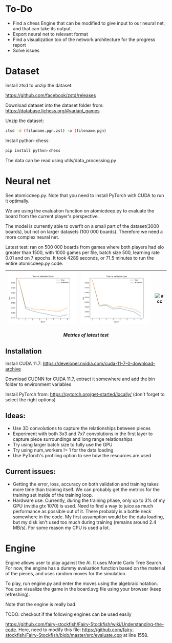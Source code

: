 # To-Do
- Find a chess Engine that can be modified to give input to our neural net, and that can take its output.
- Export neural net to relevant format
- Find a visualization too of the network architecture for the progress report
- Solve issues


# Dataset
Install ztsd to unzip the dataset: 

https://github.com/facebook/zstd/releases

Download dataset into the dataset folder from: https://database.lichess.org/#variant_games

Unzip the dataset:
```bash
ztsd -d (filaname.pgn.zst) -o (filename.pgn)
```

Install python-chess:
```bash
pip install python-chess
```

The data can be read using utils/data_processing.py

# Neural net
See atomicdeep.py. Note that you need to install PyTorch with CUDA to run it optimally.

We are using the evaluation function on atomicdeep.py to evaluate the board from the current player's perspective.

The model is currently able to overfit on a small part of the dataset(3000 boards), but not on larger datasets (100 000 boards). Therefore we need a more complex neural net.

Latest test: ran on 500 000 boards from games where both players had elo greater than 1500, with 1000 games per file, batch size 500, learning rate 0.01 and on 7 epochs. It took 4289 seconds, or 71.5 minutes to run the entire atomicdeep.py code.

| ![err](model_error.png) | ![loss](model_loss.png) | ![acc](model_accuracy.png) |
|-----------------------------------------------------------------------------------------------------------------------|-------------------------------------------------------------------------------------------------------------------|-------------------------------------------------------------------------------------------------------------------|
<div id="b" align="center">
<h5>Metrics of latest test</h5>
</div>

## Installation

Install CUDA 11.7: https://developer.nvidia.com/cuda-11-7-0-download-archive

Download CUDNN for CUDA 11.7, extract it somewhere and add the bin folder to environment variables

Install PyTorch from: https://pytorch.org/get-started/locally/ (don't forget to select the right options)

## Ideas:
- Use 3D convolutions to capture the relationships between pieces
- Experiment with both 3x3 and 7x7 convolutions in the first layer to capture piece surroundings and long range relationships
- Try using larger batch size to fully use the GPU
- Try using num_workers != 1 for the data loading
- Use PyTorch's profiling option to see how the resources are used

## Current issues:
- Getting the error, loss, accuracy on both validation and training takes more time than training itself. We can probably get the metrics for the training set inside of the training loop.
- Hardware use. Currently, during the training phase, only up to 3% of my GPU (nvidia gtx 1070) is used. Need to find a way to juice as much performance as possible out of it. There probably is a bottle neck somewhere in the code. My first assumption would be the data loading, but my disk isn't used too much during training (remains around 2.4 MB/s). For some reason my CPU is used a lot.




# Engine
Engine allows user to play against the AI. It uses Monte Carlo Tree Search. For now, the engine  has a dummy evaluation function based on the material of the pieces, and uses random moves for the simulation.

To play, run engine.py and enter the moves using the algebraic notation. You can visualize the game in the board.svg file using your browser (keep refreshing).

Note that the engine is really bad.

TODO: checkout if the following engines can be used easily

https://github.com/fairy-stockfish/Fairy-Stockfish/wiki/Understanding-the-code. Here, need to modify this file:
https://github.com/fairy-stockfish/Fairy-Stockfish/blob/master/src/evaluate.cpp at line 1558.